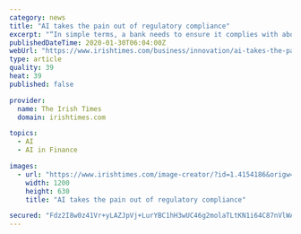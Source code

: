 ```yaml
---
category: news
title: "AI takes the pain out of regulatory compliance"
excerpt: "“In simple terms, a bank needs to ensure it complies with about 15 regulator rule books and regulations such as MIFID II [Markets in Financial Instruments Directive] and GDPR [General Data Protection Regulation] so they don’t get fined,” explains former banker Alex Martin, who spent 20 years working in the fintech industry in ..."
publishedDateTime: 2020-01-30T06:04:00Z
webUrl: "https://www.irishtimes.com/business/innovation/ai-takes-the-pain-out-of-regulatory-compliance-1.4154190"
type: article
quality: 39
heat: 39
published: false

provider:
  name: The Irish Times
  domain: irishtimes.com

topics:
  - AI
  - AI in Finance

images:
  - url: "https://www.irishtimes.com/image-creator/?id=1.4154186&origw=1440"
    width: 1200
    height: 630
    title: "AI takes the pain out of regulatory compliance"

secured: "Fdz2I8w0z41Vr+yLAZJpVj+LurYBC1hH3wUC46g2molaTLtKN1i64C87nVlWAtEP9xR0BbdwfZv3hxArZ3JdqfIitkx3UiPlEedNdkNdAR/JhM2XT8+V7bsHYo2f91UzIEGtBWbsshgesEw2o0UuaCrL2TI4aAaHqAxdZva/zxLGchFJrVgUqwkdutLXepJubntcd/2Lk4V7BgV92FQcEXnjbPzfhUfro1hEZj4oPz4DbGr/TVcrmZZF2sYPF/2KABYEjtZSlaGtyhJuQVXCXr28OL/AN/0JauzsxUAa/9c8qo2SIHUTNAQ8W1ngUiYyRnjDZCNuT7TCgelvi5npiMSJis/i5qFrlIDE/dr8jRGS5e+5PAGQr9NkObGwg+DwU2laUdPjdgflQ1rlo9QcLe7sfsLpK+J2s8tbuMrCOqoakhznWnseXUKrdOSNLe++u+15XZ68IigjeHWaSxQwHR3rH07anNbUfC0nsKvbnAA=;D62QnPQPdQecrNtsvIGCKw=="
---
```


